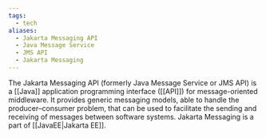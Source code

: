 ```yaml
---
tags:
  - tech
aliases:
  - Jakarta Messaging API
  - Java Message Service
  - JMS API
  - Jakarta Messaging
---
```

The Jakarta Messaging API (formerly Java Message Service or JMS API) is a [[Java]] application programming interface ([[API]]) for message-oriented middleware.
It provides generic messaging models, able to handle the producer–consumer problem, that can be used to facilitate the sending and receiving of messages between software systems.
Jakarta Messaging is a part of [[JavaEE|Jakarta EE]].